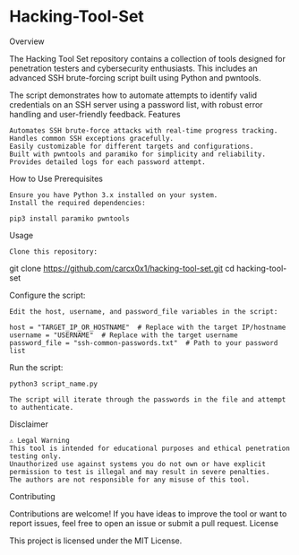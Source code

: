 # Hacking-Tool-Set
Overview

The Hacking Tool Set repository contains a collection of tools designed for penetration testers and cybersecurity enthusiasts. This includes an advanced SSH brute-forcing script built using Python and pwntools.

The script demonstrates how to automate attempts to identify valid credentials on an SSH server using a password list, with robust error handling and user-friendly feedback.
Features

    Automates SSH brute-force attacks with real-time progress tracking.
    Handles common SSH exceptions gracefully.
    Easily customizable for different targets and configurations.
    Built with pwntools and paramiko for simplicity and reliability.
    Provides detailed logs for each password attempt.

How to Use
Prerequisites

    Ensure you have Python 3.x installed on your system.
    Install the required dependencies:

    pip3 install paramiko pwntools

Usage

    Clone this repository:

git clone https://github.com/carcx0x1/hacking-tool-set.git
cd hacking-tool-set

Configure the script:

    Edit the host, username, and password_file variables in the script:

    host = "TARGET_IP_OR_HOSTNAME"  # Replace with the target IP/hostname
    username = "USERNAME"  # Replace with the target username
    password_file = "ssh-common-passwords.txt"  # Path to your password list

Run the script:

    python3 script_name.py

    The script will iterate through the passwords in the file and attempt to authenticate.


Disclaimer

    ⚠️ Legal Warning
    This tool is intended for educational purposes and ethical penetration testing only.
    Unauthorized use against systems you do not own or have explicit permission to test is illegal and may result in severe penalties.
    The authors are not responsible for any misuse of this tool.

Contributing

Contributions are welcome! If you have ideas to improve the tool or want to report issues, feel free to open an issue or submit a pull request.
License

This project is licensed under the MIT License.
